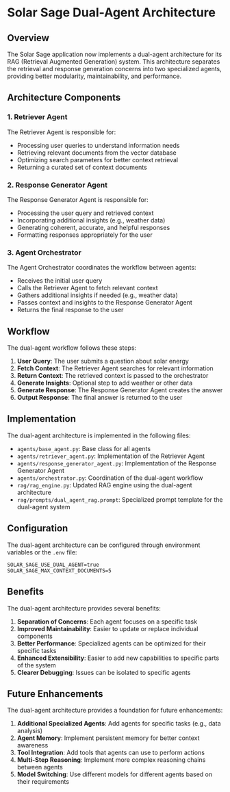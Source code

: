 # Solar Sage Dual-Agent Architecture

## Overview

The Solar Sage application now implements a dual-agent architecture for its RAG (Retrieval Augmented Generation) system. This architecture separates the retrieval and response generation concerns into two specialized agents, providing better modularity, maintainability, and performance.

## Architecture Components

### 1. Retriever Agent

The Retriever Agent is responsible for:
- Processing user queries to understand information needs
- Retrieving relevant documents from the vector database
- Optimizing search parameters for better context retrieval
- Returning a curated set of context documents

### 2. Response Generator Agent

The Response Generator Agent is responsible for:
- Processing the user query and retrieved context
- Incorporating additional insights (e.g., weather data)
- Generating coherent, accurate, and helpful responses
- Formatting responses appropriately for the user

### 3. Agent Orchestrator

The Agent Orchestrator coordinates the workflow between agents:
- Receives the initial user query
- Calls the Retriever Agent to fetch relevant context
- Gathers additional insights if needed (e.g., weather data)
- Passes context and insights to the Response Generator Agent
- Returns the final response to the user

## Workflow

The dual-agent workflow follows these steps:

1. **User Query**: The user submits a question about solar energy
2. **Fetch Context**: The Retriever Agent searches for relevant information
3. **Return Context**: The retrieved context is passed to the orchestrator
4. **Generate Insights**: Optional step to add weather or other data
5. **Generate Response**: The Response Generator Agent creates the answer
6. **Output Response**: The final answer is returned to the user

## Implementation

The dual-agent architecture is implemented in the following files:

- `agents/base_agent.py`: Base class for all agents
- `agents/retriever_agent.py`: Implementation of the Retriever Agent
- `agents/response_generator_agent.py`: Implementation of the Response Generator Agent
- `agents/orchestrator.py`: Coordination of the dual-agent workflow
- `rag/rag_engine.py`: Updated RAG engine using the dual-agent architecture
- `rag/prompts/dual_agent_rag.prompt`: Specialized prompt template for the dual-agent system

## Configuration

The dual-agent architecture can be configured through environment variables or the `.env` file:

```
SOLAR_SAGE_USE_DUAL_AGENT=true
SOLAR_SAGE_MAX_CONTEXT_DOCUMENTS=5
```

## Benefits

The dual-agent architecture provides several benefits:

1. **Separation of Concerns**: Each agent focuses on a specific task
2. **Improved Maintainability**: Easier to update or replace individual components
3. **Better Performance**: Specialized agents can be optimized for their specific tasks
4. **Enhanced Extensibility**: Easier to add new capabilities to specific parts of the system
5. **Clearer Debugging**: Issues can be isolated to specific agents

## Future Enhancements

The dual-agent architecture provides a foundation for future enhancements:

1. **Additional Specialized Agents**: Add agents for specific tasks (e.g., data analysis)
2. **Agent Memory**: Implement persistent memory for better context awareness
3. **Tool Integration**: Add tools that agents can use to perform actions
4. **Multi-Step Reasoning**: Implement more complex reasoning chains between agents
5. **Model Switching**: Use different models for different agents based on their requirements
